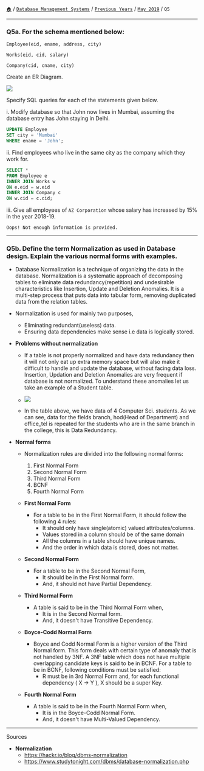 [`🏠`](/) / [`Database Management Systems`](/s/dbms/) / [`Previous Years`](/s/dbms/previous-years/) / [`May 2019`](/s/dbms/previous-years/may-19/) / `Q5`

<hr />

### Q5a. For the schema mentioned below:

```
Employee(eid, ename, address, city)

Works(eid, cid, salary)

Company(cid, cname, city)
```

Create an ER Diagram.

![](https://i.imgur.com/yZ84Dmo.png)

Specify SQL queries for each of the statements given below.

i. Modify database so that John now lives in Mumbai, assuming the database entry has John staying in Delhi.

```sql
UPDATE Employee
SET city = 'Mumbai'
WHERE ename = 'John';
```

ii. Find employees who live in the same city as the company which they work for.

```sql
SELECT *
FROM Employee e
INNER JOIN Works w
ON e.eid = w.eid
INNER JOIN Company c
ON w.cid = c.cid;
```

iii. Give all employees of `AZ Corporation` whose salary has increased by 15% in the year 2018-19.

`Oops! Not enough information is provided.`

<hr />

### Q5b. Define the term Normalization as used in Database design. Explain the various normal forms with examples.

* Database Normalization is a technique of organizing the data in the database. Normalization is a systematic approach of decomposing tables to eliminate data redundancy(repetition) and undesirable characteristics like Insertion, Update and Deletion Anomalies. It is a multi-step process that puts data into tabular form, removing duplicated data from the relation tables.

* Normalization is used for mainly two purposes,

  * Eliminating redundant(useless) data.
  * Ensuring data dependencies make sense i.e data is logically stored.

* **Problems without normalization**

  * If a table is not properly normalized and have data redundancy then it will not only eat up extra memory space but will also make it difficult to handle and update the database, without facing data loss. Insertion, Updation and Deletion Anomalies are very frequent if database is not normalized. To understand these anomalies let us take an example of a Student table.

  * ![](https://i.imgur.com/JL7fWdR.png)

  * In the table above, we have data of 4 Computer Sci. students. As we can see, data for the fields branch, hod(Head of Department) and office_tel is repeated for the students who are in the same branch in the college, this is Data Redundancy.

* **Normal forms**

  * Normalization rules are divided into the following normal forms:
    1. First Normal Form
    2. Second Normal Form
    3. Third Normal Form
    4. BCNF
    5. Fourth Normal Form

  * **First Normal Form**
    * For a table to be in the First Normal Form, it should follow the following 4 rules:
       * It should only have single(atomic) valued attributes/columns.
       * Values stored in a column should be of the same domain
       * All the columns in a table should have unique names.
       * And the order in which data is stored, does not matter.

   * **Second Normal Form**
     * For a table to be in the Second Normal Form,
       * It should be in the First Normal form.
       * And, it should not have Partial Dependency.

    * **Third Normal Form**
      * A table is said to be in the Third Normal Form when,
        * It is in the Second Normal form.
        * And, it doesn't have Transitive Dependency.

     * **Boyce-Codd Normal Form**
       * Boyce and Codd Normal Form is a higher version of the Third Normal form. This form deals with certain type of anomaly that is not handled by 3NF.
         A 3NF table which does not have multiple overlapping candidate keys is said to be in BCNF.
         For a table to be in BCNF, following conditions must be satisfied:
         * R must be in 3rd Normal Form and, for each functional dependency ( X → Y ), X should be a super Key.

     * **Fourth Normal Form**
        * A table is said to be in the Fourth Normal Form when,
          * It is in the Boyce-Codd Normal Form.
          * And, it doesn't have Multi-Valued Dependency.

<hr />

Sources

* **Normalization**
  * https://hackr.io/blog/dbms-normalization
  * https://www.studytonight.com/dbms/database-normalization.php
